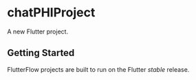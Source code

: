 # chatPHIProject

A new Flutter project.

## Getting Started

FlutterFlow projects are built to run on the Flutter _stable_ release.
